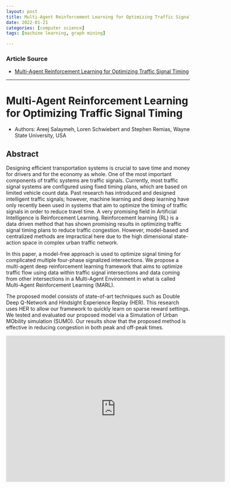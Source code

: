 ```yaml
---
layout: post
title: Multi-Agent Reinforcement Learning for Optimizing Traffic Signal Timing
date: 2022-01-21
categories: [computer science]
tags: [machine learning, graph mining]

---
```


### Article Source

* [Multi-Agent Reinforcement Learning for Optimizing Traffic Signal Timing](https://www.youtube.com/watch?v=xRPW9-NK448)



---

# Multi-Agent Reinforcement Learning for Optimizing Traffic Signal Timing

* Authors: Areej Salaymeh, Loren Schwiebert and Stephen Remias, Wayne State University, USA


## Abstract

Designing efficient transportation systems is crucial to save time and money for drivers and for the economy as whole. One of the most important components of traffic systems are traffic signals. Currently, most traffic signal systems are configured using fixed timing plans, which are based on limited vehicle count data. Past research has introduced and designed intelligent traffic signals; however, machine learning and deep learning have only recently been used in systems that aim to optimize the timing of traffic signals in order to reduce travel time. A very promising field in Artificial Intelligence is Reinforcement Learning. Reinforcement learning (RL) is a data driven method that has shown promising results in optimizing traffic signal timing plans to reduce traffic congestion. However, model-based and centralized methods are impractical here due to the high dimensional state-action space in complex urban traffic network.

In this paper, a model-free approach is used to optimize signal timing for complicated multiple four-phase signalized intersections. We propose a multi-agent deep reinforcement learning framework that aims to optimize traffic flow using data within traffic signal intersections and data coming from other intersections in a Multi-Agent Environment in what is called Multi-Agent Reinforcement Learning (MARL).

The proposed model consists of state-of-art techniques such as Double Deep Q-Network and Hindsight Experience Replay (HER). This research uses HER to allow our framework to quickly learn on sparse reward settings. We tested and evaluated our proposed model via a Simulation of Urban MObility simulation (SUMO). Our results show that the proposed method is effective in reducing congestion in both peak and off-peak times.


<iframe width="600" height="400" src="https://www.youtube.com/embed/xRPW9-NK448" title="YouTube video player" frameborder="0" allow="accelerometer; autoplay; clipboard-write; encrypted-media; gyroscope; picture-in-picture" allowfullscreen></iframe>